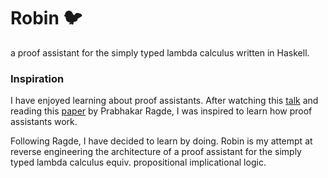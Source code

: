 # Robin :bird: 

a proof assistant for the simply typed lambda calculus written in Haskell.

### Inspiration
I have enjoyed learning about proof assistants. After watching this [talk](https://www.youtube.com/watch?v=jimmGDcTx4Y&t=1s) and reading this [paper](https://arxiv.org/pdf/1611.09473) by Prabhakar Ragde, I was inspired to learn how proof assistants work. 

Following Ragde, I have decided to learn by doing. Robin is my attempt at reverse engineering the architecture of a proof assistant for the simply typed lambda calculus equiv. propositional implicational logic. 






